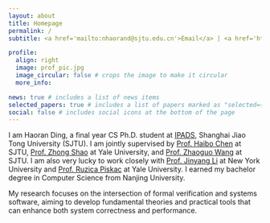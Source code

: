 ```yaml
---
layout: about
title: Homepage
permalink: /
subtitle: <a href='mailto:nhaorand@sjtu.edu.cn'>Email</a> | <a href='https://scholar.google.com/citations?user=KHqnYgQAAAAJ'>Google Scholar</a> | <a href='https://github.com/nhaorand/'>GitHub</a> | <a href="/assets/pdf/haoran_ding_cv.pdf">CV</a>

profile:
  align: right
  image: prof_pic.jpg
  image_circular: false # crops the image to make it circular
  more_info:

news: true # includes a list of news items
selected_papers: true # includes a list of papers marked as "selected={true}"
social: false # includes social icons at the bottom of the page
---
```


I am Haoran Ding, a final year CS Ph.D. student at [IPADS](https://ipads.se.sjtu.edu.cn/), Shanghai Jiao Tong University (SJTU). I am jointly supervised by [Prof. Haibo Chen](https://ipads.se.sjtu.edu.cn/pub/members/haibo_chen) at SJTU, [Prof. Zhong Shao](https://www.cs.yale.edu/homes/shao/) at Yale University, and [Prof. Zhaoguo Wang](https://ipads.se.sjtu.edu.cn/pub/members/zhaoguo_wang) at SJTU. I am also very lucky to work closely with [Prof. Jinyang Li](https://www.news.cs.nyu.edu/~jinyang/) at New York University and [Prof. Ruzica Piskac](https://www.cs.yale.edu/homes/piskac/) at Yale University. I earned my bachelor degree in Computer Science from Nanjing University.

My research focuses on the intersection of formal verification and systems software, aiming to develop fundamental theories and practical tools that can enhance both system correctness and performance.